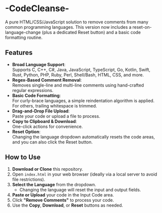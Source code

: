 # -CodeCleanse-

A pure HTML/CSS/JavaScript solution to remove comments from many common programming languages. This version now includes a reset-on-language-change (plus a dedicated Reset button) and a basic code formatting routine.

## Features

- **Broad Language Support**:  
  Supports C, C++, C#, Java, JavaScript, TypeScript, Go, Kotlin, Swift, Rust, Python, PHP, Ruby, Perl, Shell/Bash, HTML, CSS, and more.
- **Regex-Based Comment Removal**:  
  Removes single-line and multi-line comments using hand-crafted regular expressions.
- **Basic Code Formatting**:  
  For curly-brace languages, a simple reindentation algorithm is applied. For others, trailing whitespace is trimmed.
- **Drag-and-Drop File Upload**:  
  Paste your code or upload a file to process.
- **Copy to Clipboard & Download**:  
  One-click actions for convenience.
- **Reset Option**:  
  Changing the language dropdown automatically resets the code areas, and you can also click the Reset button.

## How to Use

1. **Download or Clone** this repository.
2. Open `index.html` in your web browser (ideally via a local server to avoid file restrictions).
3. **Select the Language** from the dropdown.
   - Changing the language will reset the input and output fields.
4. **Paste or Upload** your code in the Input Code area.
5. Click **"Remove Comments"** to process your code.
6. Use the **Copy**, **Download**, or **Reset** buttons as needed.

